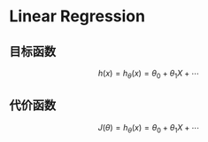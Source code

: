 # Linear Regression

## 目标函数
$$
    h(x) = h_\theta(x) = \theta_0 + \theta_1X + \cdots 
$$

## 代价函数
$$
    J(\theta) = h_\theta(x) = \theta_0 + \theta_1X + \cdots 
$$







